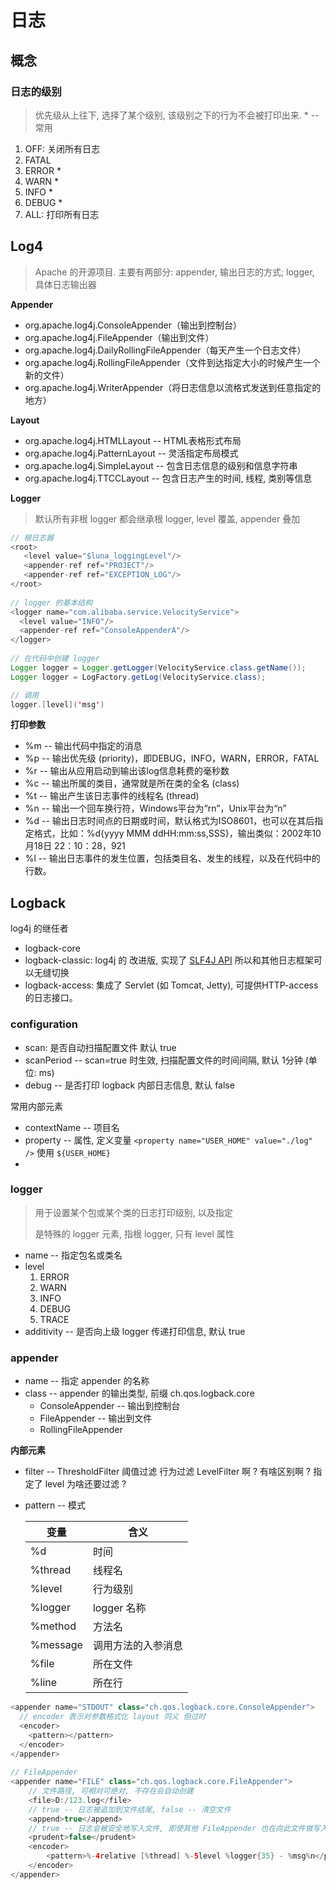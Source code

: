 # 日志

## 概念

### 日志的级别

> 优先级从上往下, 选择了某个级别, 该级别之下的行为不会被打印出来. * -- 常用

1. OFF: 关闭所有日志
2. FATAL
3. ERROR *
4. WARN *
5. INFO *
6. DEBUG *
7. ALL: 打印所有日志



## Log4

> Apache 的开源项目. 主要有两部分: appender, 输出日志的方式; logger, 具体日志输出器

**Appender**

- org.apache.log4j.ConsoleAppender（输出到控制台）
- org.apache.log4j.FileAppender（输出到文件）
- org.apache.log4j.DailyRollingFileAppender（每天产生一个日志文件）
- org.apache.log4j.RollingFileAppender（文件到达指定大小的时候产生一个新的文件）
- org.apache.log4j.WriterAppender（将日志信息以流格式发送到任意指定的地方）



**Layout**

- org.apache.log4j.HTMLLayout -- HTML表格形式布局
- org.apache.log4j.PatternLayout -- 灵活指定布局模式
- org.apache.log4j.SimpleLayout -- 包含日志信息的级别和信息字符串
- org.apache.log4j.TTCCLayout -- 包含日志产生的时间, 线程, 类别等信息



**Logger**

> 默认所有非根 logger 都会继承根 logger,  level 覆盖, appender 叠加

```java
// 根日志器
<root>
   <level value="$luna_loggingLevel"/>
   <appender-ref ref="PROJECT"/>
   <appender-ref ref="EXCEPTION_LOG"/>
</root>
  
// logger 的基本结构
<logger name="com.alibaba.service.VelocityService">
  <level value="INFO"/>
  <appender-ref ref="ConsoleAppenderA"/>
</logger>
  
// 在代码中创建 logger
Logger logger = Logger.getLogger(VelocityService.class.getName());　
Logger logger = LogFactory.getLog(VelocityService.class);

// 调用
logger.[level]('msg')
```





**打印参数**

- %m -- 输出代码中指定的消息
- %p -- 输出优先级 (priority)，即DEBUG，INFO，WARN，ERROR，FATAL
- %r -- 输出从应用启动到输出该log信息耗费的毫秒数
- %c -- 输出所属的类目，通常就是所在类的全名 (class)
- %t -- 输出产生该日志事件的线程名 (thread)
- %n -- 输出一个回车换行符，Windows平台为“rn”，Unix平台为“n”
- %d -- 输出日志时间点的日期或时间，默认格式为ISO8601，也可以在其后指定格式，比如：%d{yyyy MMM ddHH:mm:ss,SSS}，输出类似：2002年10月18日 22：10：28，921
- %l -- 输出日志事件的发生位置，包括类目名、发生的线程，以及在代码中的行数。



## Logback

log4j 的继任者

- logback-core
- logback-classic: log4j 的 改进版, 实现了 [SLF4J API](http://www.slf4j.org/) 所以和其他日志框架可以无缝切换
- logback-access: 集成了 Servlet (如 Tomcat, Jetty), 可提供HTTP-access的日志接口。



### configuration

- scan: 是否自动扫描配置文件 默认 true
- scanPeriod -- scan=true 时生效, 扫描配置文件的时间间隔, 默认 1分钟 (单位: ms)
- debug -- 是否打印 logback 内部日志信息, 默认 false

常用内部元素

- contextName -- 项目名
- property -- 属性, 定义变量 `<property name="USER_HOME" value="./log" />` 使用 `${USER_HOME}`
- 



### logger

> 用于设置某个包或某个类的日志打印级别, 以及指定 <appender>
>
> <root> 是特殊的 logger 元素, 指根 logger, 只有 level 属性

- name -- 指定包名或类名
- level
  1. ERROR
  2. WARN
  3. INFO
  4. DEBUG
  5. TRACE
- additivity -- 是否向上级 logger 传递打印信息, 默认 true

### appender

- name -- 指定 appender 的名称
- class -- appender 的输出类型, 前缀 ch.qos.logback.core
  - ConsoleAppender -- 输出到控制台
  - FileAppender -- 输出到文件
  - RollingFileAppender



**内部元素**

- filter -- ThresholdFilter 阈值过滤 行为过滤 LevelFilter  啊 ? 有啥区别啊 ? 指定了 level 为啥还要过滤 ?

- pattern -- 模式 

  | 变量     | 含义               |
  | -------- | ------------------ |
  | %d       | 时间               |
  | %thread  | 线程名             |
  | %level   | 行为级别           |
  | %logger  | logger 名称        |
  | %method  | 方法名             |
  | %message | 调用方法的入参消息 |
  | %file    | 所在文件           |
  | %line    | 所在行             |

  

```java
<appender name="STDOUT" class="ch.qos.logback.core.ConsoleAppender">
  // encoder 表示对参数格式化 layout 同义 但过时
  <encoder>
    <pattern></pattern>
  </encoder>
</appender>
  
// FileAppender
<appender name="FILE" class="ch.qos.logback.core.FileAppender">
  	// 文件路径, 可相对可绝对, 不存在会自动创建
    <file>D:/123.log</file>  
    // true -- 日志被追加到文件结尾, false -- 清空文件
    <append>true</append>
    // true -- 日志会被安全地写入文件, 即使其他 FileAppender 也在向此文件做写入操作, 但效率低 默认 false
    <prudent>false</prudent>
    <encoder>  
        <pattern>%-4relative [%thread] %-5level %logger{35} - %msg%n</pattern>  
    </encoder>  
</appender>
```



